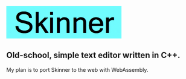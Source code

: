 ![Skinner Logo](https://github.com/michaelkolesidis/skinner/blob/main/skinner-logo.png)
## Old-school, simple text editor written in C++.

My plan is to port Skinner to the web with WebAssembly.

